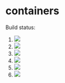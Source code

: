 # containers

Build status:

1. [![](https://github.com/gait-nairn/contain/workflows/tests-fibonacci/badge.svg)](https://github.com/gait-nairn/contain/actions?query=workflow%3Atests-fibonacci)
1. [![](https://github.com/gait-nairn/contain/workflows/tests-range/badge.svg)](https://github.com/gait-nairn/contain/actions?query=workflow%3Atests-range)
1. [![](https://github.com/gait-nairn/contain/workflows/tests-BinaryTree/badge.svg)](https://github.com/gait-nairn/contain/actions?query=workflow%3Atests-BinaryTree)
1. [![](https://github.com/gait-nairn/contain/workflows/tests-BST/badge.svg)](https://github.com/gait-nairn/contain/actions?query=workflow%3Atests-BST)
1. [![](https://github.com/gait-nairn/contain/workflows/tests-AVLTree/badge.svg)](https://github.com/gait-nairn/conatin/actions?query=workflow%3Atests-AVLTree)
1. [![](https://github.com/gait-nairn/contain/workflows/tests-Heap/badge.svg)](https://github.com/gait-nairn/contain/actions?quefy=workflow%3Atests-Heap)
